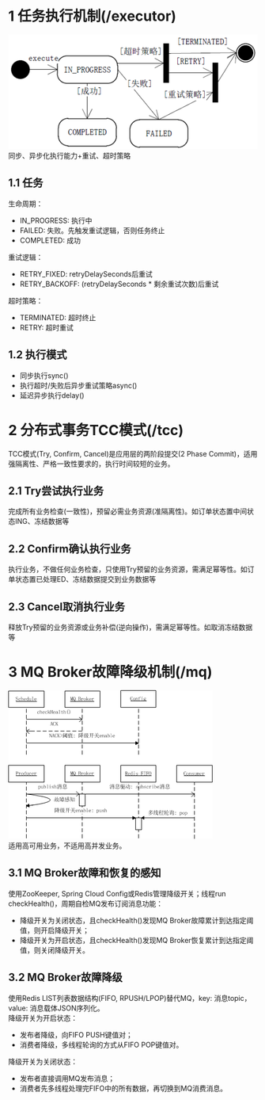 
# 1 任务执行机制(/executor)
![状态图](/dev-book/uml/ExecutorStatus.png)<br />
同步、异步化执行能力+重试、超时策略
## 1.1 任务
生命周期：
- IN_PROGRESS: 执行中
- FAILED: 失败。先触发重试逻辑，否则任务终止
- COMPLETED: 成功

重试逻辑：
- RETRY_FIXED: retryDelaySeconds后重试
- RETRY_BACKOFF: (retryDelaySeconds * 剩余重试次数)后重试

超时策略：
- TERMINATED: 超时终止
- RETRY: 超时重试

## 1.2 执行模式
- 同步执行sync()
- 执行超时/失败后异步重试策略async()
- 延迟异步执行delay()

# 2 分布式事务TCC模式(/tcc)
TCC模式(Try, Confirm, Cancel)是应用层的两阶段提交(2 Phase Commit)，适用强隔离性、严格一致性要求的，执行时间较短的业务。
## 2.1 Try尝试执行业务
完成所有业务检查(一致性)，预留必需业务资源(准隔离性)。如订单状态置中间状态ING、冻结数据等
## 2.2 Confirm确认执行业务
执行业务，不做任何业务检查，只使用Try预留的业务资源，需满足幂等性。如订单状态置已处理ED、冻结数据提交到业务数据等
## 2.3 Cancel取消执行业务
释放Try预留的业务资源或业务补偿(逆向操作)，需满足幂等性。如取消冻结数据等
# 3 MQ Broker故障降级机制(/mq)
![MQ Broker故障降级时序图](/dev-book/uml/MqFallbackSequence.png)<br />
适用高可用业务，不适用高并发业务。
## 3.1 MQ Broker故障和恢复的感知
使用ZooKeeper, Spring Cloud Config或Redis管理降级开关；线程run checkHealth()，周期自检MQ发布订阅消息功能：
- 降级开关为关闭状态，且checkHealth()发现MQ Broker故障累计到达指定阈值，则开启降级开关；
- 降级开关为开启状态，且checkHealth()发现MQ Broker恢复累计到达指定阈值，则关闭降级开关。

## 3.2 MQ Broker故障降级
使用Redis LIST列表数据结构(FIFO, RPUSH/LPOP)替代MQ，key: 消息topic，value: 消息载体JSON序列化。<br />
降级开关为开启状态：
- 发布者降级，向FIFO PUSH键值对；
- 消费者降级，多线程轮询的方式从FIFO POP键值对。

降级开关为关闭状态：
- 发布者直接调用MQ发布消息；
- 消费者先多线程处理完FIFO中的所有数据，再切换到MQ消费消息。


